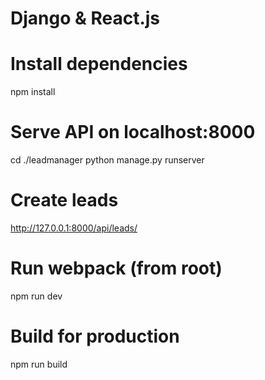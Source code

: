 # Django & React.js

# Install dependencies
npm install

# Serve API on localhost:8000
cd ./leadmanager python manage.py runserver

# Create leads
http://127.0.0.1:8000/api/leads/

# Run webpack (from root)
npm run dev

# Build for production
npm run build